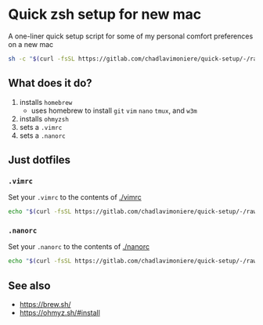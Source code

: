 # Quick zsh setup for new mac

A one-liner quick setup script for some of my personal comfort preferences on a new mac

```sh
sh -c "$(curl -fsSL https://gitlab.com/chadlavimoniere/quick-setup/-/raw/main/setup.sh)"
```

## What does it do?

1. installs `homebrew`
    - uses homebrew to install `git` `vim` `nano` `tmux`, and `w3m`
1. installs `ohmyzsh`
1. sets a `.vimrc`
1. sets a `.nanorc`

## Just dotfiles

### `.vimrc`

Set your `.vimrc` to the contents of [./vimrc](./vimrc)

```sh
echo "$(curl -fsSL https://gitlab.com/chadlavimoniere/quick-setup/-/raw/main/vimrc)" > ~/.nanorc
```

### `.nanorc`

Set your `.nanorc` to the contents of [./nanorc](./nanorc)

```sh
echo "$(curl -fsSL https://gitlab.com/chadlavimoniere/quick-setup/-/raw/main/nanorc)" > ~/.nanorc
```

## See also

- <https://brew.sh/>
- <https://ohmyz.sh/#install>
